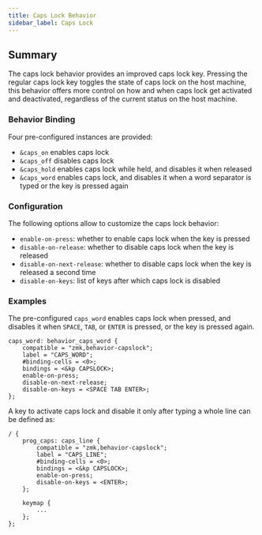 ```yaml
---
title: Caps Lock Behavior
sidebar_label: Caps Lock
---
```


## Summary

The caps lock behavior provides an improved caps lock key.
Pressing the regular caps lock key toggles the state of caps lock on the host machine, this behavior offers more control on how and when caps lock get activated and deactivated, regardless of the current status on the host machine.

### Behavior Binding

Four pre-configured instances are provided:

- `&caps_on` enables caps lock
- `&caps_off` disables caps lock
- `&caps_hold` enables caps lock while held, and disables it when released
- `&caps_word` enables caps lock, and disables it when a word separator is typed or the key is pressed again

### Configuration

The following options allow to customize the caps lock behavior:

- `enable-on-press`: whether to enable caps lock when the key is pressed
- `disable-on-release`: whether to disable caps lock when the key is released
- `disable-on-next-release`: whether to disable caps lock when the key is released a second time
- `disable-on-keys`: list of keys after which caps lock is disabled

### Examples

The pre-configured `caps_word` enables caps lock when pressed, and disables it when `SPACE`, `TAB`, or `ENTER` is pressed, or the key is pressed again.

```
caps_word: behavior_caps_word {
    compatible = "zmk,behavior-capslock";
    label = "CAPS_WORD";
    #binding-cells = <0>;
    bindings = <&kp CAPSLOCK>;
    enable-on-press;
    disable-on-next-release;
    disable-on-keys = <SPACE TAB ENTER>;
};
```

A key to activate caps lock and disable it only after typing a whole line can be defined as:

```
/ {
    prog_caps: caps_line {
        compatible = "zmk,behavior-capslock";
        label = "CAPS_LINE";
        #binding-cells = <0>;
        bindings = <&kp CAPSLOCK>;
        enable-on-press;
        disable-on-keys = <ENTER>;
    };

    keymap {
        ...
    };
};
```
